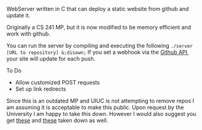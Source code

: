 WebServer written in C that can deploy a static website from github and update it.

Originally a CS 241 MP, but it is now modified to be memory efficient and work with github.

You can run the server by compiling and executing the following
`
    ./server [URL to repository] &;disown;
`
If you set a webhook via the [Github API](https://developer.github.com/webhooks/), your site will update for each push.

To Do
* Allow customized POST requests
* Set up link redirects

Since this is an outdated MP and UIUC is not attempting to remove repos I am assuming it is acceptable to make this public. Upon request by the University I am happy to take this down. However I would also suggest you get [these](https://www.google.com/?gws_rd=ssl#q=cs+225+github) and [these](https://www.google.com/?gws_rd=ssl#q=cs+241+github) taken down as well.
